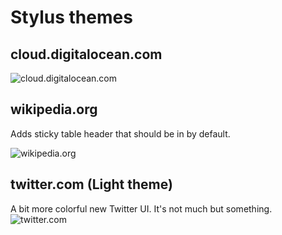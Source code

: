 # Stylus themes


## cloud.digitalocean.com

![cloud.digitalocean.com](https://gitlab.com/renegadevi/stylus-themes/raw/master/cloud.digitalocean.com.png)


## wikipedia.org

Adds sticky table header that should be in by default.

![wikipedia.org](https://gitlab.com/renegadevi/stylus-themes/raw/master/wikipedia.org.png)

## twitter.com (Light theme)

A bit more colorful new Twitter UI. It's not much but something.
![twitter.com](https://gitlab.com/renegadevi/stylus-themes/raw/master/twitter.com.png)
